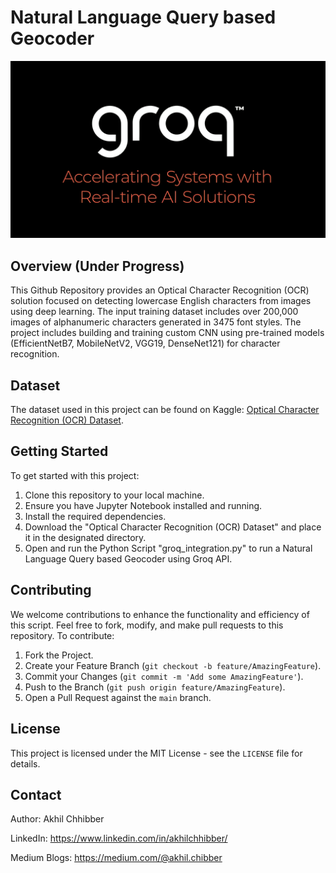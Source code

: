 # Natural Language Query based Geocoder
<p align="center">
  <img src="https://github.com/akhilchibber/GenAI-Geocoder/blob/main/groq.png" alt="earthml Logo">
</p>

## Overview (Under Progress)
This Github Repository provides an Optical Character Recognition (OCR) solution focused on detecting lowercase English characters from images using deep learning. The input training dataset includes over 200,000 images of alphanumeric characters generated in 3475 font styles. The project includes building and training custom CNN using pre-trained models (EfficientNetB7, MobileNetV2, VGG19, DenseNet121) for character recognition.

## Dataset
The dataset used in this project can be found on Kaggle: [Optical Character Recognition (OCR) Dataset](https://www.kaggle.com/datasets/harieh/ocr-dataset/). 

## Getting Started
To get started with this project:

1. Clone this repository to your local machine.
2. Ensure you have Jupyter Notebook installed and running.
3. Install the required dependencies.
4. Download the "Optical Character Recognition (OCR) Dataset" and place it in the designated directory.
5. Open and run the Python Script "groq_integration.py" to run a Natural Language Query based Geocoder using Groq API.

## Contributing
We welcome contributions to enhance the functionality and efficiency of this script. Feel free to fork, modify, and make pull requests to this repository. To contribute:

1. Fork the Project.
2. Create your Feature Branch (`git checkout -b feature/AmazingFeature`).
3. Commit your Changes (`git commit -m 'Add some AmazingFeature'`).
4. Push to the Branch (`git push origin feature/AmazingFeature`).
5. Open a Pull Request against the `main` branch.

## License

This project is licensed under the MIT License - see the `LICENSE` file for details.

## Contact

Author: Akhil Chhibber

LinkedIn: https://www.linkedin.com/in/akhilchhibber/

Medium Blogs: https://medium.com/@akhil.chibber
